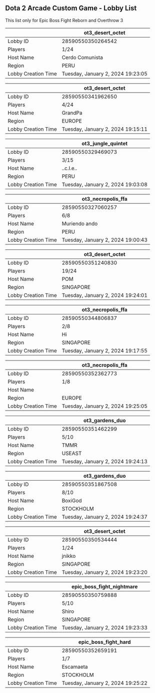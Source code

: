 ## Dota 2 Arcade Custom Game - Lobby List

This list only for Epic Boss Fight Reborn and Overthrow 3

|  | ot3_desert_octet |
| ------ | ------ |
| Lobby ID | 28590550350264542 |
| Players | 1/24 |
| Host Name | Cerdo Comunista |
| Region | PERU |
| Lobby Creation Time | Tuesday, January 2, 2024 19:23:05 |


|  | ot3_desert_octet |
| ------ | ------ |
| Lobby ID | 28590550341962650 |
| Players | 4/24 |
| Host Name | GrandPa |
| Region | EUROPE |
| Lobby Creation Time | Tuesday, January 2, 2024 19:15:11 |


|  | ot3_jungle_quintet |
| ------ | ------ |
| Lobby ID | 28590550329469073 |
| Players | 3/15 |
| Host Name | ..c.I.e.. |
| Region | PERU |
| Lobby Creation Time | Tuesday, January 2, 2024 19:03:08 |


|  | ot3_necropolis_ffa |
| ------ | ------ |
| Lobby ID | 28590550327060257 |
| Players | 6/8 |
| Host Name | Muriendo ando |
| Region | PERU |
| Lobby Creation Time | Tuesday, January 2, 2024 19:00:43 |


|  | ot3_desert_octet |
| ------ | ------ |
| Lobby ID | 28590550351240830 |
| Players | 19/24 |
| Host Name | POM |
| Region | SINGAPORE |
| Lobby Creation Time | Tuesday, January 2, 2024 19:24:01 |


|  | ot3_necropolis_ffa |
| ------ | ------ |
| Lobby ID | 28590550344806837 |
| Players | 2/8 |
| Host Name | Hi |
| Region | SINGAPORE |
| Lobby Creation Time | Tuesday, January 2, 2024 19:17:55 |


|  | ot3_necropolis_ffa |
| ------ | ------ |
| Lobby ID | 28590550352362773 |
| Players | 1/8 |
| Host Name | |||||||||||| |
| Region | EUROPE |
| Lobby Creation Time | Tuesday, January 2, 2024 19:25:05 |


|  | ot3_gardens_duo |
| ------ | ------ |
| Lobby ID | 28590550351462299 |
| Players | 5/10 |
| Host Name | TMMR |
| Region | USEAST |
| Lobby Creation Time | Tuesday, January 2, 2024 19:24:13 |


|  | ot3_gardens_duo |
| ------ | ------ |
| Lobby ID | 28590550351867508 |
| Players | 8/10 |
| Host Name | BoxiGod |
| Region | STOCKHOLM |
| Lobby Creation Time | Tuesday, January 2, 2024 19:24:37 |


|  | ot3_desert_octet |
| ------ | ------ |
| Lobby ID | 28590550350534444 |
| Players | 1/24 |
| Host Name | jnikko |
| Region | SINGAPORE |
| Lobby Creation Time | Tuesday, January 2, 2024 19:23:20 |


|  | epic_boss_fight_nightmare |
| ------ | ------ |
| Lobby ID | 28590550350759888 |
| Players | 5/10 |
| Host Name | Shiro |
| Region | SINGAPORE |
| Lobby Creation Time | Tuesday, January 2, 2024 19:23:33 |


|  | epic_boss_fight_hard |
| ------ | ------ |
| Lobby ID | 28590550352659191 |
| Players | 1/7 |
| Host Name | Escamaeta |
| Region | STOCKHOLM |
| Lobby Creation Time | Tuesday, January 2, 2024 19:25:22 |


